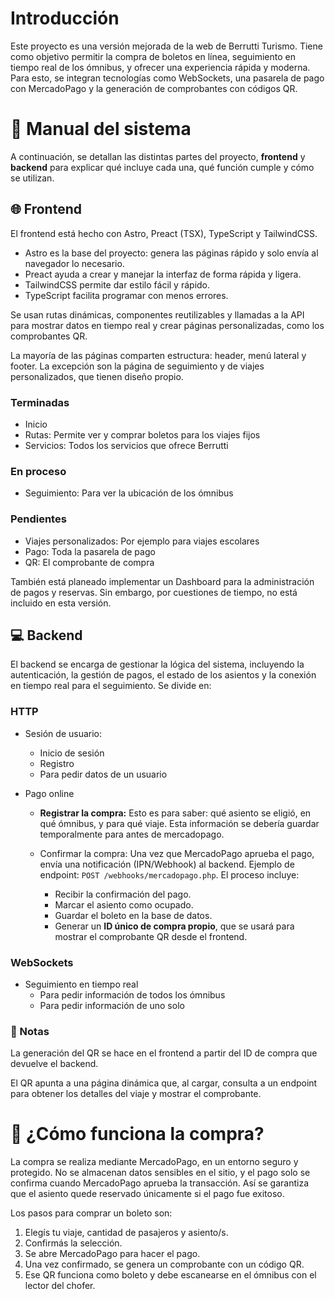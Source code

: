 # Introducción

Este proyecto es una versión mejorada de la web de Berrutti Turismo. Tiene como objetivo permitir la compra de boletos en línea, seguimiento en tiempo real de los ómnibus, y ofrecer una experiencia rápida y moderna. Para esto, se integran tecnologías como WebSockets, una pasarela de pago con MercadoPago y la generación de comprobantes con códigos QR.

# 📖 Manual del sistema

A continuación, se detallan las distintas partes del proyecto, **frontend** y **backend** para explicar qué incluye cada una, qué función cumple y cómo se utilizan.

## 🌐 Frontend

El frontend está hecho con Astro, Preact (TSX), TypeScript y TailwindCSS.

- Astro es la base del proyecto: genera las páginas rápido y solo envía al navegador lo necesario.
- Preact ayuda a crear y manejar la interfaz de forma rápida y ligera.
- TailwindCSS permite dar estilo fácil y rápido.
- TypeScript facilita programar con menos errores.

Se usan rutas dinámicas, componentes reutilizables y llamadas a la API para mostrar datos en tiempo real y crear páginas personalizadas, como los comprobantes QR.

La mayoría de las páginas comparten estructura: header, menú lateral y footer. La excepción son la página de seguimiento y de viajes personalizados, que tienen diseño propio.

### Terminadas
- Inicio
- Rutas: Permite ver y comprar boletos para los viajes fijos
- Servicios: Todos los servicios que ofrece Berrutti

### En proceso
- Seguimiento: Para ver la ubicación de los ómnibus

### Pendientes
- Viajes personalizados: Por ejemplo para viajes escolares
- Pago: Toda la pasarela de pago
- QR: El comprobante de compra

También está planeado implementar un Dashboard para la administración de pagos y reservas. Sin embargo, por cuestiones de tiempo, no está incluido en esta versión.

## 💻 Backend

El backend se encarga de gestionar la lógica del sistema, incluyendo la autenticación, la gestión de pagos, el estado de los asientos y la conexión en tiempo real para el seguimiento. Se divide en:

### HTTP
- Sesión de usuario:
  - Inicio de sesión
  - Registro
  - Para pedir datos de un usuario

- Pago online
  - **Registrar la compra:** Esto es para saber: qué asiento se eligió, en qué ómnibus, y para qué viaje. Esta información se debería guardar temporalmente para antes de mercadopago.

  - Confirmar la compra: Una vez que MercadoPago aprueba el pago, envía una notificación (IPN/Webhook) al backend. Ejemplo de endpoint: `POST /webhooks/mercadopago.php`.
  El proceso incluye:

    - Recibir la confirmación del pago.
    - Marcar el asiento como ocupado.
    - Guardar el boleto en la base de datos.
    - Generar un **ID único de compra propio**, que se usará para mostrar el comprobante QR desde el frontend.

### WebSockets
- Seguimiento en tiempo real
  - Para pedir información de todos los ómnibus
  - Para pedir información de uno solo

### 📌 Notas
La generación del QR se hace en el frontend a partir del ID de compra que devuelve el backend.

El QR apunta a una página dinámica que, al cargar, consulta a un endpoint para obtener los detalles del viaje y mostrar el comprobante.

# 🛒 ¿Cómo funciona la compra?

La compra se realiza mediante MercadoPago, en un entorno seguro y protegido. No se almacenan datos sensibles en el sitio, y el pago solo se confirma cuando MercadoPago aprueba la transacción. Así se garantiza que el asiento quede reservado únicamente si el pago fue exitoso.

Los pasos para comprar un boleto son:
1. Elegís tu viaje, cantidad de pasajeros y asiento/s.
2. Confirmás la selección.
3. Se abre MercadoPago para hacer el pago.
4. Una vez confirmado, se genera un comprobante con un código QR.
5. Ese QR funciona como boleto y debe escanearse en el ómnibus con el lector del chofer.
